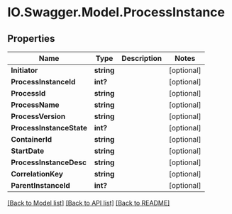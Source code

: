 # IO.Swagger.Model.ProcessInstance
## Properties

Name | Type | Description | Notes
------------ | ------------- | ------------- | -------------
**Initiator** | **string** |  | [optional] 
**ProcessInstanceId** | **int?** |  | [optional] 
**ProcessId** | **string** |  | [optional] 
**ProcessName** | **string** |  | [optional] 
**ProcessVersion** | **string** |  | [optional] 
**ProcessInstanceState** | **int?** |  | [optional] 
**ContainerId** | **string** |  | [optional] 
**StartDate** | **string** |  | [optional] 
**ProcessInstanceDesc** | **string** |  | [optional] 
**CorrelationKey** | **string** |  | [optional] 
**ParentInstanceId** | **int?** |  | [optional] 

[[Back to Model list]](../README.md#documentation-for-models) [[Back to API list]](../README.md#documentation-for-api-endpoints) [[Back to README]](../README.md)

